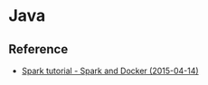 Java
====

## Reference

* [Spark tutorial - Spark and Docker (2015-04-14)](https://sparktutorials.github.io/2015/04/14/getting-started-with-spark-and-docker.html)

